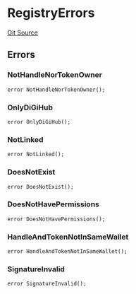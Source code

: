 # RegistryErrors
[Git Source](https://github.com/digiv3rse/protocol-contracts/blob/78826068117a4eb9f5d01837d2d88deb72b92ea0/contracts/namespaces/constants/Errors.sol)


## Errors
### NotHandleNorTokenOwner

```solidity
error NotHandleNorTokenOwner();
```

### OnlyDiGiHub

```solidity
error OnlyDiGiHub();
```

### NotLinked

```solidity
error NotLinked();
```

### DoesNotExist

```solidity
error DoesNotExist();
```

### DoesNotHavePermissions

```solidity
error DoesNotHavePermissions();
```

### HandleAndTokenNotInSameWallet

```solidity
error HandleAndTokenNotInSameWallet();
```

### SignatureInvalid

```solidity
error SignatureInvalid();
```

